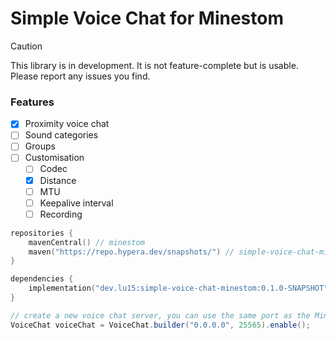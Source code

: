 # Simple Voice Chat for Minestom

> [!CAUTION]
> This library is in development. It is not feature-complete but is usable. Please report any issues you find.

### Features
- [x] Proximity voice chat
- [ ] Sound categories
- [ ] Groups
- [ ] Customisation
  - [ ] Codec
  - [x] Distance
  - [ ] MTU
  - [ ] Keepalive interval
  - [ ] Recording

```kts
repositories {
    mavenCentral() // minestom
    maven("https://repo.hypera.dev/snapshots/") // simple-voice-chat-minestom
}

dependencies {
    implementation("dev.lu15:simple-voice-chat-minestom:0.1.0-SNAPSHOT")
}
```

```java
// create a new voice chat server, you can use the same port as the Minecraft bind
VoiceChat voiceChat = VoiceChat.builder("0.0.0.0", 25565).enable();
```